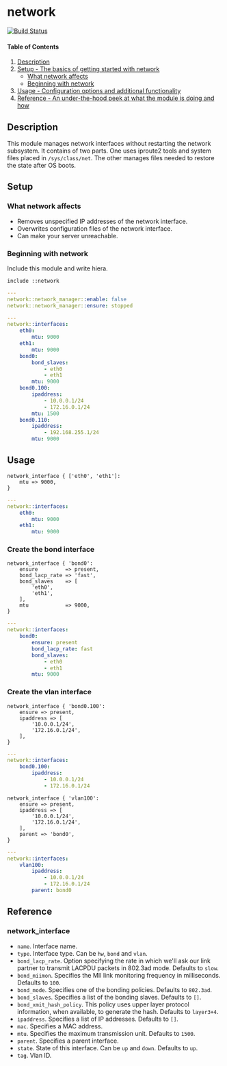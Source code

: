 # network

[![Build Status](https://travis-ci.org/bibigon812/bibigon812-network.svg?branch=master)](https://travis-ci.org/bibigon812/bibigon812-network)

#### Table of Contents

1. [Description](#description)
1. [Setup - The basics of getting started with network](#setup)
    * [What network affects](#what-network-affects)
    * [Beginning with network](#beginning-with-network)
1. [Usage - Configuration options and additional functionality](#usage)
1. [Reference - An under-the-hood peek at what the module is doing and how](#reference)

## Description

This module manages network interfaces without restarting the network 
subsystem. It contains of two parts. One uses iproute2 tools and system files
placed in `/sys/class/net`. The other manages files needed to restore the state
after OS boots.

## Setup

### What network affects

* Removes unspecified IP addresses of the network interface.
* Overwrites configuration files of the network interface.
* Can make your server unreachable.

### Beginning with network

Include this module and write hiera.

```puppet
include ::network
```

```yaml
---
network::network_manager::enable: false
network::network_manager::ensure: stopped
```

```yaml
---
network::interfaces:
    eth0:
        mtu: 9000
    eth1:
        mtu: 9000
    bond0:
        bond_slaves:
            - eth0
            - eth1
        mtu: 9000
    bond0.100:
        ipaddress:
            - 10.0.0.1/24
            - 172.16.0.1/24
        mtu: 1500
    bond0.110:
        ipaddress:
            - 192.168.255.1/24
        mtu: 9000
```

## Usage

```puppet
network_interface { ['eth0', 'eth1']:
    mtu => 9000,
}
```

```yaml
---
network::interfaces:
    eth0:
        mtu: 9000
    eth1:
        mtu: 9000
```

### Create the bond interface
```puppet
network_interface { 'bond0':
    ensure         => present,
    bond_lacp_rate => 'fast',
    bond_slaves    => [
        'eth0',
        'eth1',
    ],
    mtu            => 9000,
}
```

```yaml
---
network::interfaces:
    bond0:
        ensure: present
        bond_lacp_rate: fast
        bond_slaves:
            - eth0
            - eth1
        mtu: 9000
```

### Create the vlan interface
```puppet
network_interface { 'bond0.100':
    ensure => present,
    ipaddress => [
        '10.0.0.1/24',
        '172.16.0.1/24',
    ],
}
```

```yaml
---
network::interfaces:
    bond0.100:
        ipaddress:
            - 10.0.0.1/24
            - 172.16.0.1/24
```


```puppet
network_interface { 'vlan100':
    ensure => present,
    ipaddress => [
        '10.0.0.1/24',
        '172.16.0.1/24',
    ],
    parent => 'bond0',
}
```

```yaml
---
network::interfaces:
    vlan100:
        ipaddress:
            - 10.0.0.1/24
            - 172.16.0.1/24
        parent: bond0
```

## Reference

### network_interface

- `name`. Interface name.
- `type`. Interface type. Can be `hw`, `bond` and `vlan`.
- `bond_lacp_rate`. Option specifying the rate in which we'll ask our link
partner to transmit LACPDU packets in 802.3ad mode. Defaults to `slow`.
- `bond_miimon`. Specifies the MII link monitoring frequency in milliseconds.
Defaults to `100`.
- `bond_mode`. Specifies one of the bonding policies. Defaults to `802.3ad`.
- `bond_slaves`. Specifies a list of the bonding slaves. Defaults to `[]`.
- `bond_xmit_hash_policy`. This policy uses upper layer protocol information,
when available, to generate the hash. Defaults to `layer3+4`.
- `ipaddress`. Specifies a list of IP addresses. Defaults to `[]`.
- `mac`. Specifies a MAC address.
- `mtu`. Specifies the maximum transmission unit. Defaults to `1500`.
- `parent`. Specifies a parent interface.
- `state`. State of this interface. Can be `up` and `down`. Defaults to `up`.
- `tag`. Vlan ID.
